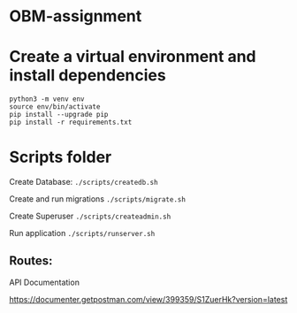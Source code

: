 # OBM-assignment

# Create a virtual environment and install dependencies

```
python3 -m venv env
source env/bin/activate 
pip install --upgrade pip
pip install -r requirements.txt
```

# Scripts folder

Create Database:
`./scripts/createdb.sh`

Create and run migrations
`./scripts/migrate.sh`

Create Superuser
`./scripts/createadmin.sh`

Run application
`./scripts/runserver.sh`



## Routes: 

API Documentation

https://documenter.getpostman.com/view/399359/S1ZuerHk?version=latest



